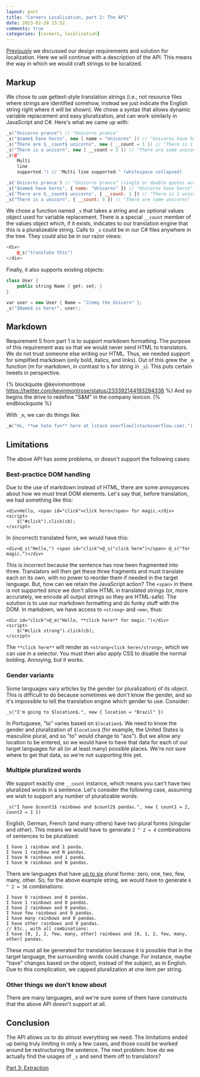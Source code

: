 ```yaml
---
layout: post
title: "Careers Localization, part 2: The API"
date: 2013-02-28 15:52
comments: true
categories: [careers, localization]
---
```


[Previously](/blog/2013/02/27/careers-localization-part-1-why-roll-our-own/) we discussed our design requirements and solution for localization. Here we will continue with a description of the API. This means the way in which we would craft strings to be localized.

## Markup

We chose to use gettext-style translation strings (i.e., not resource files where strings are identified somehow, instead we just indicate the English string right where it will be shown). We chose a syntax that allows dynamic variable replacement and easy pluralization, and can work similarly in JavaScript and C#. Here's what we came up with:

``` cpp C#
_s("Unicorns prance") // "Unicorns prance"
_s("$name$ have horns", new { name = "Unicorns" }) // "Unicorns have horns"
_s("There are $__count$ unicorns", new { __count = 1 }) // "There is 1 unicorn"
_s("There is a unicorn", new { __count = 3 }) // "There are some unicorns"
_s(@"
	Multi
	line
	supported.") // "Multi line supported." (whitespace collapsed)
```

``` js JavaScript
_s('Unicorns prance') // "Unicorns prance" (single or double quotes accepted - any valid JavaScript string)
_s("$name$ have horns", { name: "Unicorns" }) // "Unicorns have horns"
_s('There are $__count$ unicorns', { __count: 1 }) // "There is 1 unicorn"
_s("There is a unicorn", { __count: 3 }) // "There are some unicorns"
```

We chose a function named `_s` that takes a string and an optional values object used for variable replacement. There is a special `__count` member of the values object which, if it exists, indicates to our translation engine that this is a pluralizeable string. Calls to `_s` could be in our C# files anywhere in the tree. They could also be in our razor views:

``` cpp Razor
<div>
	@_s("translate this")
</div>
```

Finally, it also supports existing objects:

``` cpp C#
class User {
	public string Name { get; set; }
}

var user = new User { Name = "Jimmy the Unicorn" };
_s("$Name$ is here!", user);
```

## Markdown

Requirement 5 from part 1 is to support markdown formatting. The purpose of this requirement was so that we would never send HTML to translators. We do not trust someone else writing our HTML. Thus, we needed support for simplified markdown (only bold, italics, and links). Out of this grew the `_m` function (m for markdown, in contrast to s for string in `_s`). This puts certain tweets in perspective.

{% blockquote @kevinmontrose https://twitter.com/kevinmontrose/status/233392144193294336 %}
And so begins the drive to redefine "S&M" in the company lexicon.
{% endblockquote %}

With `_m`, we can do things like:

``` cpp
_m("Hi, **we hate fun** here at [stack overflow](stackoverflow.com).")
```

## Limitations

The above API has some problems, or doesn't support the following cases:

### Best-practice DOM handling

Due to the use of markdown instead of HTML, there are some annoyances about how we must treat DOM elements. Let's say that, before translation, we had something like this:

```
<div>Hello, <span id="click">click here</span> for magic.</div>
<script>
	$("#click").click(cb);
</script>
```

In (incorrect) translated form, we would have this:

```
<div>@_s("Hello,") <span id="click">@_s("click here")</span> @_s("for magic.")</div>
```

This is incorrect because the sentence has now been fragmented into three. Translators will then get these three fragments and must translate each on its own, with no power to reorder them if needed in the target language. But, how can we retain the JavaScript action? The `<span>` in there is not supported since we don't allow HTML in translated strings (or, more accurately, we encode all output strings so they are HTML-safe). The solution is to use our markdown formatting and do funky stuff with the DOM. In markdown, we have access to `<strong>` and `<em>`, thus:

```
<div id="click">@_m("Hello, **click here** for magic.")</div>
<script>
	$("#click strong").click(cb);
</script>
```

The `**click here**` will render as `<strong>click here</strong>`, which we can use in a selector. You must then also apply CSS to disable the normal bolding. Annoying, but it works.

### Gender variants

Some languages vary articles by the gender (or pluralization) of its object. This is difficult to do because sometimes we don't know the gender, and so it's impossible to tell the translation engine which gender to use. Consider:

```
_s("I'm going to $location$.", new { location = "Brazil" })
```

In Portuguese, "to" varies based on `$location$`. We need to know the gender and pluralization of `$location$` (for example, the United States is masculine plural, and so "to" would change to "aos"). But we allow any location to be entered, so we would have to have that data for each of our target languages for all (or at least many) possible places. We're not sure where to get that data, so we're not supporting this yet.

### Multiple pluralized words

We support exactly one `__count` instance, which means you can't have two pluralized words in a sentence. Let's consider the following case, assuming we wish to support any number of pluralizable words:

```
_s("I have $count1$ rainbows and $count2$ pandas.", new { count1 = 2, count2 = 1 })
```

English, German, French (and many others) have two plural forms (singular and other). This means we would have to generate `2 ^ 2 = 4` combinations of sentences to be pluralized:

```
I have 1 rainbow and 1 panda.
I have 1 rainbow and N pandas.
I have N rainbows and 1 panda.
I have N rainbows and N pandas.
```

There are languages that have [up to six](http://unicode.org/repos/cldr-tmp/trunk/diff/supplemental/language_plural_rules.html) plural forms: zero, one, two, few, many, other. So, for the above example string, we would have to generate `6 ^ 2 = 36` combinations:

```
I have 0 rainbows and 0 pandas.
I have 1 rainbows and 0 pandas.
I have 2 rainbows and 0 pandas.
I have few rainbows and 0 pandas.
I have many rainbows and 0 pandas.
I have other rainbows and 0 pandas.
// Etc., with all combinations:
I have [0, 1, 2, few, many, other] rainbows and [0, 1, 2, few, many, other] pandas.
```

These must all be generated for translation because it is possible that in the target language, the surrounding words could change. For instance, maybe "have" changes based on the object, instead of the subject, as in English. Due to this complication, we capped pluralization at one item per string.

### Other things we don't know about

There are many languages, and we're sure some of them have constructs that the above API doesn't support at all.

## Conclusion

The API allows us to do almost everything we need. The limitations ended up being truly limiting in only a few cases, and those could be worked around be restructuring the sentence. The next problem: how do we actually find the usages of `_s` and send them off to translators?

[Part 3: Extraction](/blog/2013/03/01/careers-localization-part-3-extraction/)
